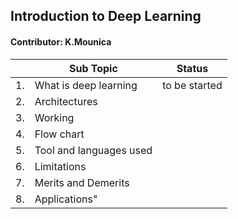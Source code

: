 ## Introduction to Deep Learning

#### Contributor: K.Mounica	

||Sub Topic	|	Status|
|-|-|-|	
|1.| What is deep learning|to be started|
|2.|Architectures||
|3.| Working||
|4.| Flow chart||
|5.| Tool and languages used||
|6.| Limitations||
|7.| Merits and Demerits||
|8.| Applications"||	
